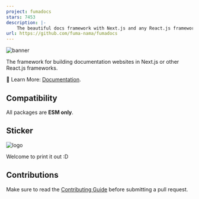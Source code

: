 ```yaml
---
project: fumadocs
stars: 7453
description: |-
    The beautiful docs framework with Next.js and any React.js framework.
url: https://github.com/fuma-nama/fumadocs
---
```


![banner](./apps/docs/public/banner.png)

The framework for building documentation websites in Next.js or other React.js frameworks.

📘 Learn More: [Documentation](https://fumadocs.vercel.app).

## Compatibility

All packages are **ESM only**.

## Sticker

![logo](./documents/logo.png)

Welcome to print it out :D

## Contributions

Make sure to read the [Contributing Guide](/.github/contributing.md) before submitting a pull request.

